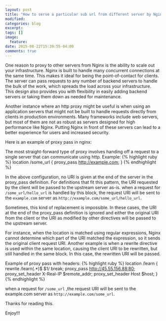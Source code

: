 ```yaml
---
layout: post
title: "How to serve a particular sub url from different server by Nginx HTTP Proxy Pass"
modified:
categories: blog
excerpt:
tags: []
image:
  feature:
date: 2015-08-22T15:39:55-04:00
comments: true
---
```

One reason to proxy to other servers from Nginx is the ability to scale out your infrastructure. Nginx is built to handle many concurrent connections at the same time. This makes it ideal for being the point-of-contact for clients. The server can pass requests to any number of backend servers to handle the bulk of the work, which spreads the load across your infrastructure. This design also provides you with flexibility in easily adding backend servers or taking them down as needed for maintenance.

Another instance where an http proxy might be useful is when using an application servers that might not be built to handle requests directly from clients in production environments. Many frameworks include web servers, but most of them are not as robust as servers designed for high performance like Nginx. Putting Nginx in front of these servers can lead to a better experience for users and increased security.

Here is an example of proxy pass in nginx:

The most straight-forward type of proxy involves handing off a request to a single server that can communicate using http. 
Example:
{% highlight ruby %}
location /some_url {
    proxy_pass http://example.com;
}
{% endhighlight %}

In the above configuration, no URI is given at the end of the server in the proxy_pass definition.
For definitions that fit this pattern, the URI requested by the client will be passed to the upstream server as-is.
when a request for ```/some_url/hello_url``` is handled by this block, the request URI will be sent to
the ```example.com``` server as ```http://example.com/some_url/hello_url```.

Sometimes, this kind of replacement is impossible. In these cases, the URI at the end of the proxy_pass definition
is ignored and either the original URI from the client or the URI as modified by other directives will be passed
to the upstream server.

For instance, when the location is matched using regular expressions, Nginx cannot determine which part of the URI
matched the expression, so it sends the original client request URI. Another example is when a rewrite directive is
used within the same location, causing the client URI to be rewritten, but still handled in the same block.
In this case, the rewritten URI will be passed.

Example of proxy pass with headers:
{% highlight ruby %}
location /learn {
rewrite   /learn(.*)$  $1/  break;
proxy_pass http://45.55.156.88:80;
proxy_set_header X-Real-IP $remote_addr;
proxy_set_header Host $host;
}
{% endhighlight %}

when a request for ```/some_url``` ,the request URI will be sent to the example.com server as ```http://example.com/some_url```.



Thanks for reading this. 

Enjoy!!!
